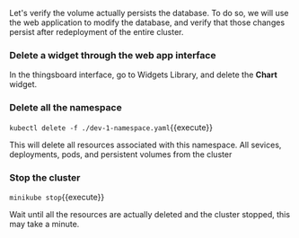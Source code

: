 Let's verify the volume actually persists the database.
To do so, we will use the web application to modify the database, and verify that those changes persist after redeployment of the entire cluster.

### Delete a widget through the web app interface

In the thingsboard interface, go to Widgets Library, and delete the **Chart** widget.

### Delete all the namespace

`kubectl delete -f ./dev-1-namespace.yaml`{{execute}}

This will delete all resources associated with this namespace. All sevices, deployments, pods, and persistent volumes from the cluster

### Stop the cluster

`minikube stop`{{execute}}

Wait until all the resources are actually deleted and the cluster stopped, this may take a minute.
